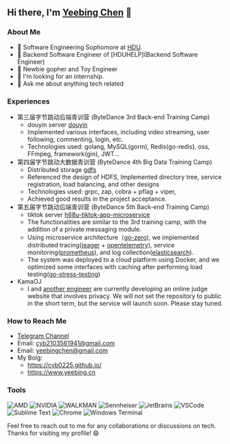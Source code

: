 ## Hi there, I'm [Yeebing Chen](https://github.com/cyb0225/) 👋

### About Me

- 🔭 Software Engineering Sophomore at [HDU](https://www.hdu.edu.cn/main.htm).
- 🌱 Backend Software Engineer of [HDUHELP](Backend Software Engineer)
- 👯 Newbie gopher and Toy Engineer
- 🤔 I'm looking for an internship.
- 💬 Ask me about anything tech related


### Experiences
- 第三届字节跳动后端青训营  (ByteDance 3rd Back-end Training Camp)
  - douyin server [douyin](https://github.com/cyb0225/douyin)
  - Implemented various interfaces, including video streaming, user following, commenting, login, etc.
  - Technologies used: golang, MySQL(gorm), Redis(go-redis), oss, FFmpeg, framework(gin), JWT... 
- 第四届字节跳动大数据青训营 (ByteDance 4th Big Data Training Camp)
  - Distributed storage [gdfs](https://github.com/cyb0225/gdfs)
  - Referenced the design of HDFS, Implemented directory tree, service registration, load balancing, and other designs
  - Technologies used: grpc, zap, cobra + pflag + viper, 
  - Achieved good results in the project acceptance.
- 第五届字节跳动后端青训营 (ByteDance 5th Back-end Training Camp)
  - tiktok server [h68u-tiktok-app-microservice](https://github.com/h68u/h68u-tiktok-app-microservice)
  - The functionalities are similar to the 3rd training camp, with the addition of a private messaging module.
  - Using microservice architecture（[go-zero](https://github.com/zeromicro/go-zero)), we implemented distributed tracing([jeager](https://www.jaegertracing.io/) + [opentelemetry](https://opentelemetry.io/)), service monitoring([prometheus](https://github.com/prometheus/prometheus)), and log collection([elasticsearch](https://www.elastic.co/cn/?ultron=B-Stack-Trials-APJ-Exact&gambit=Stack-Core&blade=adwords-s&hulk=paid&Device=c&thor=elasticsearch&gclid=CjwKCAiAmJGgBhAZEiwA1JZoltyLnCi1dMvN0v0q2sNoZdMqEwGAWAmaIAbkQqgvr0Jl5WosiMaPmRoCjy0QAvD_BwE)). 
  - The system was deployed to a cloud platform using Docker, and we optimized some interfaces with caching after performing load testing([go-stress-testing](https://github.com/link1st/go-stress-testing))
- KamaOJ
  - I and [another engineer](https://github.com/youngyangyang04) are currently developing an online judge website that involves privacy. We will not set the repository to public in the short term, but  the service will launch soon. Please stay tuned.

### How to Reach Me
- [Telegram Channel](https://t.me/yeebingchen)
- Email: [cyb2103561941@gmail.com](mailto:youremail@gmail.com)
- Email: [yeebingchen@gmail.com](mailto:youremail@gmail.com)
- My Bolg:
  - https://cyb0225.github.io/
  - https://www.yeebing.cn


### Tools
![AMD](https://img.shields.io/badge/amd-%23ED1C24.svg?&style=for-the-badge&logo=amd&logoColor=white)
![NVIDIA](https://img.shields.io/badge/nvidia-%2376B900.svg?&style=for-the-badge&logo=nvidia&logoColor=white)
![WALKMAN](https://img.shields.io/badge/walkman%20A55-%23000000.svg?&style=for-the-badge&logo=walkman&logoColor=white)
![Sennheiser](https://img.shields.io/badge/sennheiser%20IE40pro-%23000000.svg?&style=for-the-badge&logo=sennheiser&logoColor=white)
![JetBrains](https://img.shields.io/badge/jetbrains-%23000000.svg?&style=for-the-badge&logo=jetbrains&logoColor=white)
![VSCode](https://img.shields.io/badge/vscode-%23007ACC.svg?&style=for-the-badge&logo=visual-studio-code&logoColor=white)
![Sublime Text](https://img.shields.io/badge/Sublime%20Text-%23FF9800.svg?&style=for-the-badge&logo=sublime%20text&logoColor=white)
![Chrome](https://img.shields.io/badge/google%20chrome-%234285F4.svg?&style=for-the-badge&logo=google%20chrome&logoColor=white)
![Windows Terminal](https://img.shields.io/badge/Windows%20Terminal-%234D4D4D.svg?style=for-the-badge&logo=Windows%20Terminal&logoColor=white)

Feel free to reach out to me for any collaborations or discussions on tech. Thanks for visiting my profile! 😄

